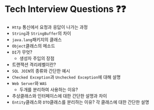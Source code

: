 # Tech Interview Questions ❓❓
* `Http` 통신에서 요청과 응답이 나가는 과정
* `String`과 `StringBuffer`의 차이
* `java.lang`패키지의 클래스
* `Object`클래스의 메소드
* `DI`가 무엇?
  - 생성자 주입의 장점 
* 트랜잭션 격리레벨이란?
* `SQL JOIN`의 종류와 간단한 예시
* `Checked Exception`과 `Unchecked Exception`에 대해 설명
* `Web Server`와 `WAS`
  - 두개를 분리하여 사용하는 이유? 
* 추상클래스와 인터페이스에 대한 간단한 설명과 차이
* `Entity`클래스와 `DTO`클래스를 분리하는 이유? 각 클래스에 대한 간단한 설명
